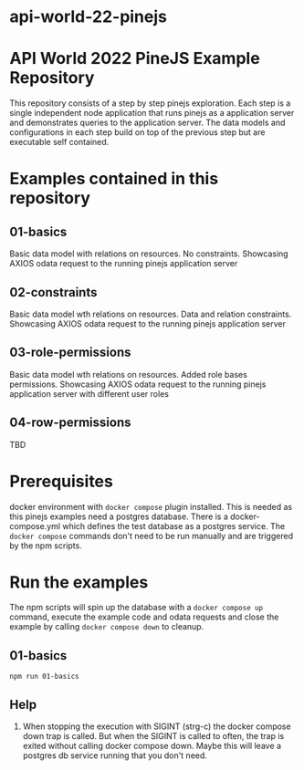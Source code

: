 # api-world-22-pinejs

# API World 2022 PineJS Example Repository

This repository consists of a step by step pinejs exploration. Each step is a single independent node application that runs pinejs as a application server and demonstrates queries to the application server. The data models and configurations in each step build on top of the previous step but are executable self contained.

# Examples contained in this repository

## 01-basics

Basic data model with relations on resources. No constraints.
Showcasing AXIOS odata request to the running pinejs application server

## 02-constraints

Basic data model wth relations on resources. Data and relation constraints.
Showcasing AXIOS odata request to the running pinejs application server

## 03-role-permissions

Basic data model wth relations on resources.
Added role bases permissions. Showcasing AXIOS odata request to the running pinejs application server with different user roles

## 04-row-permissions

TBD

# Prerequisites

docker environment with `docker compose` plugin installed. This is needed as this pinejs examples need a postgres database. There is a docker-compose.yml which defines the test database as a postgres service. The `docker compose` commands don't need to be run manually and are triggered by the npm scripts.

# Run the examples

The npm scripts will spin up the database with a `docker compose up` command, execute the example code and odata requests and close the example by calling `docker compose down` to cleanup.

## 01-basics

`npm run 01-basics`

## Help

1. When stopping the execution with SIGINT (strg-c) the docker compose down trap is called. But when the SIGINT is called to often, the trap is exited without calling docker compose down. Maybe this will leave a postgres db service running that you don't need.
